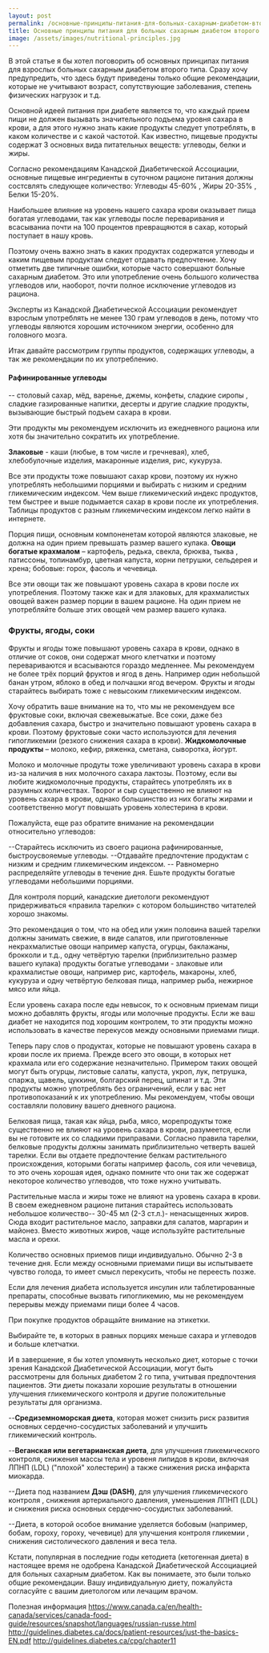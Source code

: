 ```yaml
---
layout: post
permalink: /основные-принципы-питания-для-больных-сахарным-диабетом-второго-типа
title: Основные принципы питания для больных сахарным диабетом второго типа.
image: /assets/images/nutritional-principles.jpg
---
```


В этой статье я бы хотел поговорить об основных принципах питания для взрослых больных сахарным диабетом второго типа.
Сразу хочу предупредить, что здесь будут приведены только общие рекомендации, которые не учитывают возраст,
сопутствующие заболевания, степень физических нагрузок и т.д.

Основной идеей питания при диабете является то, что каждый прием пищи не должен вызывать значительного подъема уровня
сахара в крови, а для этого нужно знать какие продукты следует употреблять, в каком количестве и с какой частотой. Как
известно, пищевые продукты содержат 3 основных вида питательных веществ: углеводы, белки и жиры.

Cогласно рекомендациям Канадской Диабетической Ассоциации, основные пищевые ингредиенты в суточном рационе питания
должны состсвлять следующее количество: Углеводы 45-60% , Жиры 20-35% , Белки 15-20%.

Наибольшее влияние на уровень нашего сахара крови оказывает пища богатая углеводами, так как углеводы после
переваривания и всасываниа почти на 100 процентов превращяются в сахар, который поступает в нашу кровь.

Поэтому очень важно знать в каких продуктах содержатся углеводы и каким пищевым продуктам следует отдавать предпочтение.
Хочу отметить две типичные ошибки, которые часто совершают больные сахарным диабетом. Это или употребление очень
большого количества углеводов или, наоборот, почти полное исключение углеводов из рациона.

Эксперты из Канадской Диабетической Ассоциации рекомендует взрослым употреблять не менее 130 грам углеводов в день,
потому что углеводы являются хорошим источником энергии, особенно для головного мозга.

Итак давайте рассмотрим группы продуктов, содержащих углеводы, а так же рекомендации по их употреблению.
<h4><b>Рафинированные углеводы</b></h4> -- столовый сахар, мёд, варенье, джемы, конфеты, сладкие сиропы , сладкие
газированные напитки, десерты и другие сладкие продукты, вызывающие быстрый подъем сахара в крови.

Эти продукты мы рекомендуем исключить из ежедневного рациона или хотя бы значительно сократить их употребление.

<b>Злаковые</b> - каши (любые, в том числе и гречневая), хлеб, хлебобулочные изделия, макаронные изделия, рис, кукуруза.

Все эти продукты тоже повышают сахар крови, поэтому их нужно употреблять небольшими порциями и выбирать с низким и
средним гликемическим индексом.
Чем выше гликемический индекс продуктов, тем быстрее и выше подымается сахар в крови после их употребления. Таблицы
продуктов с разным гликемическим индексом легко найти в интернете.

Порция пищи, основным компоненетам которой являются злаковые, не должна на один прием превышать размер вашего кулака.
<b>Овощи богатые крахмалом</b> – картофель, редька, свекла, брюква, тыква , патиссоны, топинамбур, цветная капуста,
корни петрушки, сельдерея и хрена; бобовые: горох, фасоль и чечевица.

Все эти овощи так же повышают уровень сахара в крови после их употребления. Поэтому также как и для злаковых, для
крахмалистых овощей важен размер порции в вашем рационе. На один прием не употребляйте больше этих овощей чем размер
вашего кулака.

<h3>Фрукты, ягоды, соки</h3>

Фрукты и ягоды тоже повышают уровень сахара в крови, однако в отличие от соков, они содержат много клетчатки и поэтому
перевариваются и всасываются гораздо медленнее. Мы рекомендуем не более трёх порций фруктов и ягод в день. Например один
небольшой банан утром, яблоко в обед и полчашки ягод вечером. Фрукты и ягоды старайтесь выбирать тоже с невысоким
гликемическим индексом.

Хочу обратить ваше внимание на то, что мы не рекомендуем все фруктовые соки, включая свежевыжатые. Все соки, даже без
добавления сахара, быстро и значительно повышают уровень сахара в крови. Поэтому фруктовые соки часто используются для
лечения гипогликемии (резкого снижения сахара в крови).
<b>Жидкомолочные продукты</b> – молоко, кефир, ряженка, сметана, сыворотка, йогурт.

Молоко и молочные продуты тоже увеличивают уровень сахара в крови из-за наличия в них молочного сахара лактозы. Поэтому,
если вы любите жидкомолочные продукты, старайтесь употреблять их в разумных количествах. Творог и сыр существенно не
влияют на уровень сахара в крови, однако большинство из них богаты жирами и соответственно могут повышать уровень
холестерина в крови.

Пожалуйста, еще раз обратите внимание на рекомендации относительно углеводов:

--Старайтесь исключить из своего рациона рафинированные, быстроусвояемые углеводы.
--Отдавайте предпочтение продуктам с низким и средним гликемическим индексом.
-- Pавномерно распределяйте углеводы в течение дня. Ешьте продукты богатые углеводами небольшими порциями.

Для контроля порций, канадские диетологи рекомендуют придерживаться «правила тарелки» с котором большинство читателей
хорошо знакомы.

Это рекомендация о том, что на обед или ужин половина вашей тарелки должны занимать свежие, в виде салатов, или
приготовленные некрахмалистые овощи например капуста, огурцы, баклажаны, брокколи и т.д., одну четвёртую тарелки
(приблизительно размер вашего кулака) продукты богатые углеводами - злаковые или крахмалистые овощи, например рис,
картофель, макароны, хлеб, кукуруза и одну четвёртую белковая пища, например рыба, нежирное мясо или яйца.

Если уровень сахара после еды невысок, то к основным приемам пищи можно добавлять фрукты, ягоды или молочные продукты.
Если же ваш диабет не находится под хорошим контролем, то эти продукты можно использовать в качестве перекусов между
основными приемами пищи.

Теперь пару слов о продуктах, которые не повышают уровень сахара в крови после их приема. Прежде всего это овощи, в
которых нет крахмала или его содержание незначительно. Примером таких овощей могут быть oгурцы, листовые салаты,
капуста, укроп, лук, петрушка, cпаржа, щавель, цуккини, болгарский перец, шпинат и т.д. Эти продукты можно употреблять
без ограничений, если у вас нет противопоказаний к их употреблению. Мы рекомендуем, чтобы овощи составляли половину
вашего дневного рациона.

Белковая пища, такая как яйца, рыба, мясо, морепродукты тоже существенно не влияют на уровень сахара в крови,
разумеется, если вы не готовите их со сладкими приправами. Согласно правила тарелки, белковые продукты должны занимать
приблизительно четверть вашей тарелки. Если вы отдаете предпочтение белкам растительного происхождения, которыми богаты
например фасоль, соя или чечевица, то это очень хорошая идея, однако помните что они так же содержат некоторое
количество углеводов, что тоже нужно учитывать.

Растительные масла и жиры тоже не влияют на уровень сахара в крови. В своем ежедневном рационе питания старайтесь
использовать небольшое количество-- 30-45 мл (2-3 ст.л.)- ненасыщенных жиров. Сюда входит растительное масло, заправки
для салатов, маргарин и майонез. Вместо животных жиров, чаще используйте растительные масла и орехи.

Количество основных приемов пищи индивидуально. Обычно 2-3 в течение дня. Если между основными приемами пищи вы
испытываете чувство голода, то имеет смысл перекусить, чтобы не переесть позже.

Если для лечения диабета используется инсулин или таблетированные препараты, способные вызвать гипогликемию, мы не
рекомендуем перерывы между приемами пищи более 4 часов.


При покупке продуктов обращайте внимание на этикетки.

Выбирайте те, в которых в равных порциях меньше сахара и углеводов и больше клетчатки.

И в завершениe, я бы хотел упомянуть несколько диет, которые с точки зрения Канадской Диабетической Ассоциации, могут
быть рассмотрены для больных диабетом 2 го типа, учитывая предпочтения пациентов. Эти диеты показали хорошие результаты
в отношении улучшения гликемического контроля и другие положительные результаты для организма.

--<b>Средиземноморская диета</b>, которая может снизить риск развития основных сердечно-сосудистых заболеваний и
улучшить гликемический контроль.

--<b>Веганская или вегетарианская диета</b>, для улучшения гликемического контроля, снижения массы тела и уровеня
липидов в крови, включая ЛПНП (LDL) ("плохой" холестерин) а также снижения риска инфаркта миокарда.

--Диета под названием <b>Дэш (DASH)</b>, для улучшения гликемического контроля , снижения артериального давления,
уменьшения ЛПНП (LDL) и снижения риска основных сердечно-сосудистых заболеваний.

--Диета, в которой особое внимание уделяется бобовым (например, бобам, гороху, гороху, чечевице) для улучшения контроля
гликемии , снижения систолического давления и веса тела.

Кстати, популярная в последние годы кетодиета (кетогенная диета) в настоящее время не одобрена Канадской Диабетической
Ассоциацией для больных сахарным диабетом.
Как вы понимаете, это были только общие рекомендации. Вашу индивидуальную диету, пожалуйста согласуйте с вашим
диетологом или лечащим врачом.

Полезная информация
<a href="https://www.canada.ca/en/health-canada/services/canada-food-guide/resources/snapshot/languages/russian-russe.html"
	target="_blank">https://www.canada.ca/en/health-canada/services/canada-food-guide/resources/snapshot/languages/russian-russe.html</a>
<a
	href="http://guidelines.diabetes.ca/docs/patient-resources/just-the-basics-EN.pdf">http://guidelines.diabetes.ca/docs/patient-resources/just-the-basics-EN.pdf</a>
<a href="http://guidelines.diabetes.ca/cpg/chapter11">http://guidelines.diabetes.ca/cpg/chapter11</a>